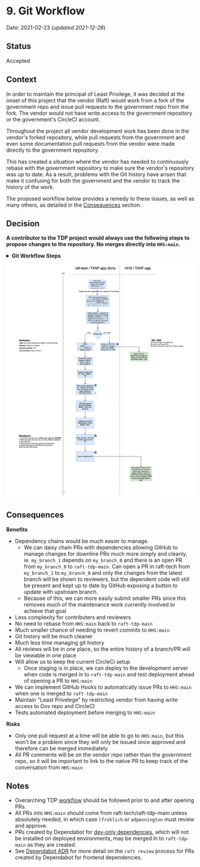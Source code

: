 # 9. Git Workflow

Date: 2021-02-23 (_updated 2021-12-28_)

## Status

Accepted

## Context

In order to maintain the principal of Least Privilege, it was decided at the onset of this project that the vendor (Raft) would work from a fork of the government repo and issue pull requests to the government repo from the fork. The vendor would not have write access to the government repository or the government's CircleCI account.

Throughout the project all vendor development work has been done in the vendor's forked repository, while pull requests from the government and even some documentation pull requests from the vendor were made directly to the government repository.

This has created a situation where the vendor has needed to continuously rebase with the government repository to make sure the vendor's repository was up to date. As a result, problems with the Git history have arisen that make it confusing for both the government and the vendor to track the history of the work.

The proposed workflow below provides a remedy to these issues, as well as many others, as detailed in the [Consequences]() section.

## Decision

**A contributor to the TDP project would always use the following steps to propose changes to the repository. No merges directly into `HHS:main`.**

**<details><summary> Git Workflow Steps </summary>**

1. If working locally from [CLI](https://en.wikipedia.org/wiki/Command-line_interface), check out `raft-tdp-main` branch (or another branch if this work is dependent on a branch that hasn't been merged yet) in `raft-tech/TANF-app`: `git checkout <raft-tdp-main OR unmerged branch>`.
    * run `git pull`
    * check out new feature branch: `git checkout -b <BRANCH NAME>`
    * update the repo with code, documentation, etc.
    * add changes: `git add <file(s)>` and confirm updates: `git status`
    * commit changes with a message: `git commit -am '<BRIEF DESCRIPTION OF CHANGES>'` 
    * run `git push origin <BRANCH NAME>`
    * create [a draft pull request](https://docs.github.com/en/github/collaborating-with-issues-and-pull-requests/about-pull-requests#draft-pull-requests) from new branch to `raft-tdp-main` or `<unnmerged branch>` (if dependent on another branch that has yet to be merged). The PR title should include DRAFT e.g. `[DRAFT] Issue #: Adding a feature` 
    * _If working from GitHub instead of locally, follow [these steps](https://docs.github.com/en/pull-requests/collaborating-with-pull-requests/proposing-changes-to-your-work-with-pull-requests/creating-a-pull-request#creating-the-pull-request) to create a draft pull request_.

2. Implement, Test, Review work independently
    * If content is devops oriented, developer can freely merge to `HHS:hhs-dev-devops` to test their changes. No merges from `HHS:hhs-dev-devops` to `HHS:main` will be accepted.

3. Finalize pull request template.
    * Confirm all tasks in issue are completed/checked off.
    * Add ACs and testing steps to the [template](https://github.com/raft-tech/TANF-app/blob/raft-tdp-main/.github/pull_request_template.md).
    * Add in-line comments to the file changes to provide context for the proposed changes.
    * Ensure there are no merge conflicts. 
    * Ensure CI/CD pipelines are green.
    * Update the title to remove `DRAFT` and change the PR to [Ready for Review](https://docs.github.com/en/github/collaborating-with-issues-and-pull-requests/changing-the-stage-of-a-pull-request), assign label `raft review`.

4. Assign Raft reviewer(s): 
    * For research and design work, assign **at least two** of the following: `reitermb`, `sreedevip` or `valeriecollignon`. 
    * For development work, including security controls, assign **at least two** Raft developers with one of them being `abottoms-coder`. If issue tasks includes `a11y review`, also assign `reitermb`.
    * For project management work, assign `abottoms_coder` and `reitermb`.

5. Assigned Raft reviewer(s) perform the review and/or requests changes.
    * For development work, author is expected to schedule a [tabletop meeting]() at least 48 hours after `raft review` label added. 
    * When changes are asked for, the changes are made by the author.
    * When satisfied, the reviewer(s) confirm that ACs are met,  `approve` the PR, remove `raft review` and add `QASP review` labels.
        * See exceptions [below]()
    * For project management, research, and design work, tag `lfrohlich` for government review.
    * For development work, including security controls, tag `adpennington` for government review.

6. Assigned Government reviewer(s) perform the review and/or requests changes.
    * Government reviewer is expected to tick-off the QASP checklist in the PR description relating to the deliverables described.
    * When changes are asked for, the changes are made by the author. These changes should be prioritized over other work in-progress. 
    * For project management, research, and design work, `lfrohlich` will tag `adpennington` for review, as needed. 
    * For development work that requires `gov a11y` review, `adpennington` will complete code review and tag `ttran-hub` + `iamjolly` via comment, and add `gov a11y` label to PR. Gov a11y review team will conduct this portion of the review as described [here.](https://github.com/HHS/TANF-app/blob/main/docs/Technical-Documentation/how-government-will-test-a11y.md) 
    * When satisfied, the Government reviewer `approves` the PR and tags with the  `ready-to-merge` and removes the `QASP review` label.

7. `abottoms-coder` (or his back-up) merges changes into `raft-tdp-main`. This includes:
    * opening a PR from `raft-tdp-main` to `HHS:main`
    * updating the PR template to change `addresses` to `closes` so that issue [can be automatically closed when the Government merges](https://docs.github.com/en/github/managing-your-work-on-github/linking-a-pull-request-to-an-issue#linking-a-pull-request-to-an-issue-using-a-keyword)
    * ensuring the CI/CD pipelines are green
    * assigning `lfrohlich` or `adpennington`as Government as reviewers. They will approve and  merge to `HHS:main` which will trigger the CI/CD process to deploy code to the prod environment. 
</details>

![](images/TANF-Git-Workflow.png)

## Consequences

**Benefits**
- Dependency chains would be much easier to manage.
  - We can daisy chain PRs with dependencies allowing GitHub to manage changes for downline PRs much more simply and cleanly, ie. `my_branch_1` depends on `my_branch_0` and there is an open PR from `my_branch_0` to `raft-tdp-main`. Can open a PR in raft-tech from `my_branch_1` to `my_branch_0` and only the changes from the latest branch will be shown to reviewers, but the dependent code will still be present and kept up to date by GitHub exposing a button to update with upstream branch.
  - Because of this, we can more easily submit smaller PRs since this removes much of the maintenance work currently involved to achieve that goal
- Less complexity for contributers and reviewers
- No need to rebase from `HHS:main` back to `raft-tdp-main`
- Much smaller chance of needing to revert commits to `HHS:main`
- Git history will be much cleaner
- Much less time managing git history
- All reviews will be in one place, so the entire history of a branch/PR will be viewable in one place
- Will allow us to keep the current CircleCi setup
  - Once staging is in place, we can deploy to the development server when code is merged in to `raft-tdp-main` and test deployment ahead of opening a PR to `HHS:main`
- We can implement GitHub Hooks to automatically issue PRs to `HHS:main` when one is merged to `raft-tdp-main`
- Maintain "Least Privelege" by restricting vendor from having write access to Gov repo and CircleCI
- Tests automated deployment before merging to `HHS:main`

**Risks**
- Only one pull request at a time will be able to go to `HHS:main`, but this won't be a problem since they will only be issued once approved and therefore can be merged immediately
- All PR comments will be on the vendor repo rather than the government repo, so it will be important to link to the native PR to keep track of the conversation from `HHS:main`

## Notes
- Overarching TDP [workflow]() should be followed prior to and after opening PRs. 
- All PRs into `HHS:main` should come from raft-tech/raft-tdp-main unless absolutely needed, in which case `lfrohlich` or `adpennington` must review and approve. 
- PRs created by Dependabot for [dev-only dependencies](), which will not be installed on deployed environments, may be merged in to `raft-tdp-main` as they are created. 
- See [Dependabot ADR]() for more detail on the `raft review` process for PRs created by Dependabot for frontend dependencies.

